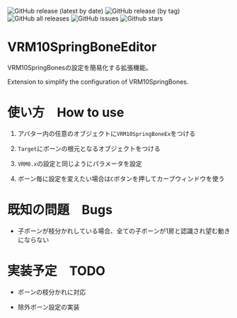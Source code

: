 ![GitHub release (latest by date)](https://img.shields.io/github/v/release/c-colloid/VRM10SpringBoneEditor?label=release)
![GitHub release (by tag)](https://img.shields.io/github/downloads/c-colloid/VRM10SpringBoneEditor/latest/total)
![GitHub all releases](https://img.shields.io/github/downloads/c-colloid/VRM10SpringBoneEditor/total?label=total%20downloads)
![GitHub issues](https://img.shields.io/github/issues/c-colloid/VRM10SpringBoneEditor)
![Github stars](https://img.shields.io/github/stars/c-colloid/VRM10SpringBoneEditor)

# VRM10SpringBoneEditor
 VRM10SpringBonesの設定を簡易化する拡張機能。
 
 Extension to simplify the configuration of VRM10SpringBones.

# 使い方　How to use
 1. アバター内の任意のオブジェクトに`VRM10SpringBoneEx`をつける

 2. `Target`にボーンの根元となるオブジェクトをつける

 3. `VRM0.x`の設定と同じようにパラメータを設定

 4. ボーン毎に設定を変えたい場合は`C`ボタンを押してカーブウィンドウを使う

# 既知の問題　Bugs
- 子ボーンが枝分かれしている場合、全ての子ボーンが1房と認識され望む動きにならない

# 実装予定　TODO
- ボーンの枝分かれに対応

- 除外ボーン設定の実装
